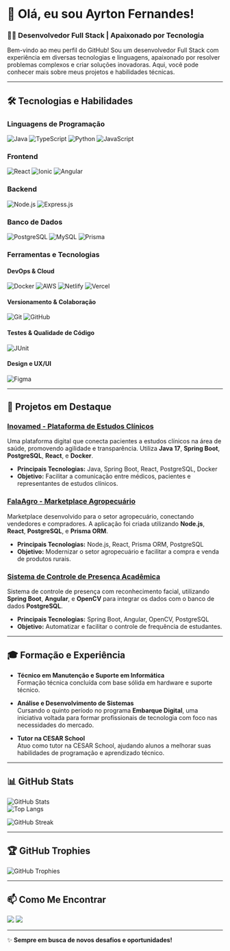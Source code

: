 # 👋 Olá, eu sou Ayrton Fernandes!

### 👨‍💻 Desenvolvedor Full Stack | Apaixonado por Tecnologia

Bem-vindo ao meu perfil do GitHub! Sou um desenvolvedor Full Stack com experiência em diversas tecnologias e linguagens, apaixonado por resolver problemas complexos e criar soluções inovadoras. Aqui, você pode conhecer mais sobre meus projetos e habilidades técnicas.

---

## 🛠️ Tecnologias e Habilidades

### **Linguagens de Programação**  
![Java](https://img.shields.io/badge/Java-007396?style=for-the-badge&logo=java&logoColor=white) ![TypeScript](https://img.shields.io/badge/TypeScript-007ACC?style=for-the-badge&logo=typescript&logoColor=white) ![Python](https://img.shields.io/badge/Python-3776AB?style=for-the-badge&logo=python&logoColor=white) ![JavaScript](https://img.shields.io/badge/JavaScript-F7DF1E?style=for-the-badge&logo=javascript&logoColor=black)

### **Frontend**  
![React](https://img.shields.io/badge/React-20232A?style=for-the-badge&logo=react&logoColor=61DAFB) ![Ionic](https://img.shields.io/badge/Ionic-3880FF?style=for-the-badge&logo=ionic&logoColor=white) ![Angular](https://img.shields.io/badge/Angular-DD0031?style=for-the-badge&logo=angular&logoColor=white)

### **Backend**  
![Node.js](https://img.shields.io/badge/Node.js-393?logo=nodedotjs&logoColor=white&style=for-the-badge) ![Express.js](https://img.shields.io/badge/express.js-%23404d59.svg?style=for-the-badge&logo=express&logoColor=%2361DAFB)

### **Banco de Dados**  
![PostgreSQL](https://img.shields.io/badge/PostgreSQL-000?style=for-the-badge&logo=postgresql) ![MySQL](https://img.shields.io/badge/MySQL-4479A1?logo=mysql&logoColor=white&style=for-the-badge) ![Prisma](https://img.shields.io/badge/Prisma-3982CE?style=for-the-badge&logo=Prisma&logoColor=white)

### **Ferramentas e Tecnologias**

#### **DevOps & Cloud**  
![Docker](https://img.shields.io/badge/Docker-2496ED?logo=docker&logoColor=white&style=for-the-badge) ![AWS](https://img.shields.io/badge/AWS-FF9900?logo=amazonaws&logoColor=white&style=for-the-badge) ![Netlify](https://img.shields.io/badge/Netlify-%23000000.svg?style=for-the-badge&logo=netlify&logoColor=#00C7B7) ![Vercel](https://img.shields.io/badge/Vercel-%23000000.svg?style=for-the-badge&logo=vercel&logoColor=white)

#### **Versionamento & Colaboração**  
![Git](https://img.shields.io/badge/Git-F05032?style=for-the-badge&logo=git&logoColor=white) ![GitHub](https://img.shields.io/badge/GitHub-181717?style=for-the-badge&logo=github&logoColor=white)

#### **Testes & Qualidade de Código**  
![JUnit](https://img.shields.io/badge/JUnit-25A162?style=for-the-badge&logo=junit&logoColor=white)

#### **Design e UX/UI**  
![Figma](https://img.shields.io/badge/Figma-F24E1E?style=for-the-badge&logo=figma&logoColor=white)

---

## 🚀 Projetos em Destaque

### [Inovamed - Plataforma de Estudos Clínicos](https://github.com/AyrtonF/inovamed-/tree/main)
Uma plataforma digital que conecta pacientes a estudos clínicos na área de saúde, promovendo agilidade e transparência. Utiliza **Java 17**, **Spring Boot**, **PostgreSQL**, **React**, e **Docker**.

- **Principais Tecnologias:** Java, Spring Boot, React, PostgreSQL, Docker
- **Objetivo:** Facilitar a comunicação entre médicos, pacientes e representantes de estudos clínicos.

### [FalaAgro - Marketplace Agropecuário](https://github.com/AyrtonF/Projeto-FalaAgro)
Marketplace desenvolvido para o setor agropecuário, conectando vendedores e compradores. A aplicação foi criada utilizando **Node.js**, **React**, **PostgreSQL**, e **Prisma ORM**.

- **Principais Tecnologias:** Node.js, React, Prisma ORM, PostgreSQL
- **Objetivo:** Modernizar o setor agropecuário e facilitar a compra e venda de produtos rurais.

### [Sistema de Controle de Presença Acadêmica](https://github.com/andrefilipe1310/attendance-system)
Sistema de controle de presença com reconhecimento facial, utilizando **Spring Boot**, **Angular**, e **OpenCV** para integrar os dados com o banco de dados **PostgreSQL**.

- **Principais Tecnologias:** Spring Boot, Angular, OpenCV, PostgreSQL
- **Objetivo:** Automatizar e facilitar o controle de frequência de estudantes.

---

## 🎓 Formação e Experiência

- **Técnico em Manutenção e Suporte em Informática**  
  Formação técnica concluída com base sólida em hardware e suporte técnico.

- **Análise e Desenvolvimento de Sistemas**  
  Cursando o quinto período no programa **Embarque Digital**, uma iniciativa voltada para formar profissionais de tecnologia com foco nas necessidades do mercado.

- **Tutor na CESAR School**  
  Atuo como tutor na CESAR School, ajudando alunos a melhorar suas habilidades de programação e aprendizado técnico.

---

## 📊 GitHub Stats

![GitHub Stats](https://github-readme-stats.vercel.app/api?username=AyrtonF&theme=midnight-purple&hide_border=true&count_private=true)  
![Top Langs](https://github-readme-stats.vercel.app/api/top-langs/?username=AyrtonF&theme=midnight-purple&hide_border=true&count_private=true&layout=compact)  

![GitHub Streak](https://github-readme-streak-stats.herokuapp.com/?user=AyrtonF&theme=midnight-purple&hide_border=true)

---

## 🏆 GitHub Trophies

![GitHub Trophies](https://github-profile-trophy.vercel.app/?username=AyrtonF&theme=dark_dimmed&no-frame=true&no-bg=true)

---

## 📫 Como Me Encontrar

<div>
  <a href="mailto:ayrtonleonardo14@gmail.com"><img src="https://img.shields.io/badge/-Gmail-%23333?style=for-the-badge&logo=gmail&logoColor=white" target="_blank"></a>
  <a href="https://www.linkedin.com/in/ayrton-leonardo-956a4026b/" target="_blank"><img src="https://img.shields.io/badge/-LinkedIn-%230077B5?style=for-the-badge&logo=linkedin&logoColor=white" target="_blank"></a>
</div>

---

✨ **Sempre em busca de novos desafios e oportunidades!**

